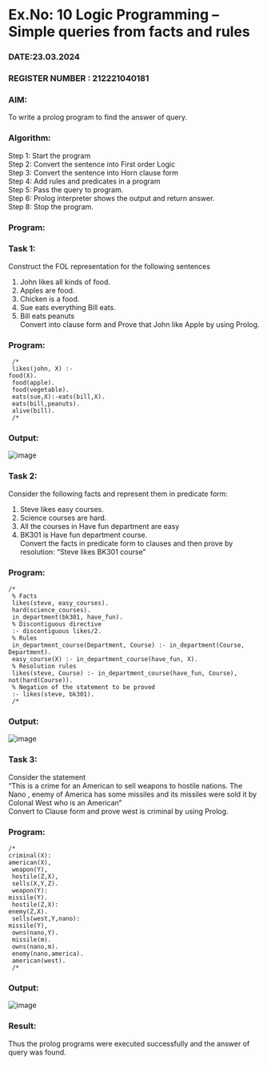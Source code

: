 # Ex.No: 10  Logic Programming –  Simple queries from facts and rules
### DATE:23.03.2024                                                                      
### REGISTER NUMBER : 212221040181
### AIM: 
To write a prolog program to find the answer of query. 
###  Algorithm:
 Step 1: Start the program <br> 
 Step 2: Convert the sentence into First order Logic  <br> 
 Step 3:  Convert the sentence into Horn clause form  <br> 
 Step 4: Add rules and predicates in a program   <br> 
 Step 5:  Pass the query to program. <br> 
 Step 6: Prolog interpreter shows the output and return answer. <br> 
 Step 8:  Stop the program.
### Program:

### Task 1:
Construct the FOL representation for the following sentences <br> 
1.	John likes all kinds of food.  <br> 
2.	Apples are food.  <br> 
3.	Chicken is a food.  <br> 
4.	Sue eats everything Bill eats. <br> 
5.	 Bill eats peanuts  <br> 
   Convert into clause form and Prove that John like Apple by using Prolog. <br> 
### Program:
```
 /*
 likes(john, X) :- 
food(X).
 food(apple).
 food(vegetable).
 eats(sue,X):-eats(bill,X).
 eats(bill,peanuts).
 alive(bill).
 /*
```
### Output:
![image](https://github.com/vishnupriya20052004/AI_Lab_2023-24/assets/133640291/834e5b62-add0-4cf3-ad7b-f99cf6345a7d)



### Task 2:
Consider the following facts and represent them in predicate form: <br>              
1.	Steve likes easy courses. <br> 
2.	Science courses are hard. <br> 
3. All the courses in Have fun department are easy <br> 
4. BK301 is Have fun department course.<br> 
Convert the facts in predicate form to clauses and then prove by resolution: “Steve likes BK301 course”<br> 

### Program:
```
/*
 % Facts
 likes(steve, easy_courses).
 hard(science_courses).
 in_department(bk301, have_fun).
 % Discontiguous directive
 :- discontiguous likes/2.
 % Rules
 in_department_course(Department, Course) :- in_department(Course, Department).
 easy_course(X) :- in_department_course(have_fun, X).
 % Resolution rules
 likes(steve, Course) :- in_department_course(have_fun, Course), not(hard(Course)).
 % Negation of the statement to be proved
 :- likes(steve, bk301).
 /*
```


### Output:
![image](https://github.com/vishnupriya20052004/AI_Lab_2023-24/assets/133640291/ed1cbab3-5ae0-42b0-8dbd-35f60d7e684d)


### Task 3:
Consider the statement <br> 
“This is a crime for an American to sell weapons to hostile nations. The Nano , enemy of America has some missiles and its missiles were sold it by Colonal West who is an American” <br> 
Convert to Clause form and prove west is criminal by using Prolog.<br> 
### Program:
```
/*
criminal(X):
american(X),
 weapon(Y),
 hostile(Z,X),
 sells(X,Y,Z).
 weapon(Y):
missile(Y).
 hostile(Z,X):
enemy(Z,X).
 sells(west,Y,nano):
missile(Y),
 owns(nano,Y).
 missile(m).
 owns(nano,m).
 enemy(nano,america).
 american(west).
 /*
 ```


### Output:
![image](https://github.com/vishnupriya20052004/AI_Lab_2023-24/assets/133640291/6d2f04f4-b065-42af-ab46-65288439c93e)


### Result:
Thus the prolog programs were executed successfully and the answer of query was found.
